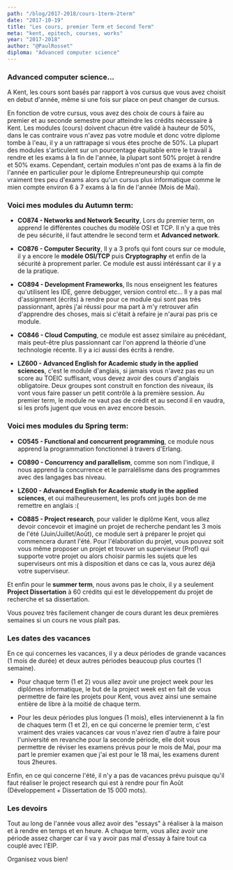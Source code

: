 ```yaml
---
path: "/blog/2017-2018/cours-1term-2term"
date: "2017-10-19"
title: "Les cours, premier Term et Second Term"
meta: "kent, epitech, courses, works"
year: "2017-2018"
author: "@PaulRosset"
diploma: "Advanced computer science"
---
```


### Advanced computer science...

A Kent, les cours sont basés par rapport à vos cursus que vous avez choisit en debut d'année, même si une fois sur place on peut changer de cursus.

En fonction de votre cursus, vous avez des choix de cours à faire au premier et au seconde semestre pour atteindre les crédits nécessaire à Kent. Les modules (cours) doivent chacun être validé à hauteur de 50%, dans le cas contraire vous n'avez pas votre module et donc votre diplome tombe à l'eau, il y a un rattrapage si vous étes proche de 50%. La plupart des modules s'articulent sur un pourcentage équitable entre le travail à rendre et les exams à la fin de l'année, la plupart sont 50% projet à rendre et 50% exams. Cependant, certain modules n'ont pas de exams à la fin de l'année en particulier pour le diplome Entrepreuneurship qui compte vraiment tres peu d'exams alors qu'un cursus plus informatique comme le mien compte environ 6 à 7 exams à la fin de l'année (Mois de Mai).

### Voici mes modules du **Autumn term**:

* **CO874 - Networks and Network Security**, Lors du premier term, on apprend le différentes couches du modèle OSI et TCP. Il n'y a que très de peu sécurité, il faut attendre le second term et **Advanced network**.

* **CO876 - Computer Security**, Il y a 3 profs qui font cours sur ce module, il y a encore le **modèle OSI/TCP** puis **Cryptography** et enfin de la sécurité à proprement parler. Ce module est aussi intéréssant car il y a de la pratique.

* **CO894 - Development Frameworks**, Ils nous enseignent les features qu'utilisent les IDE, genre debugger, version control etc... Il y a pas mal d'assignment (écrits) à rendre pour ce module qui sont pas très passionnant, après j'ai réussi pour ma part à m'y retrouver afin d'apprendre des choses, mais si c'était à refaire je n'aurai pas pris ce module.

* **CO846 - Cloud Computing**, ce module est assez similaire au précédant, mais peut-être plus passionnant car l'on apprend la théorie d'une technologie récente. Il y a ici aussi des écrits à rendre.

* **LZ600 - Advanced English for Academic study in the applied sciences**, c'est le module d'anglais, si jamais vous n'avez pas eu un score au TOEIC suffisant, vous devez avoir des cours d'anglais obligatoire. Deux groupes sont construit en fonction des niveaux, ils vont vous faire passer un petit contrôle à la première session. Au premier term, le module ne vaut pas de crédit et au second il en vaudra, si les profs jugent que vous en avez encore besoin.

### Voici mes modules du **Spring term**:

* **CO545 - Functional and concurrent programming**, ce module nous apprend la programmation fonctionnel à travers d'Erlang.

* **CO890 - Concurrency and parallelism**, comme son nom l'indique, il nous apprend la concurrence et le parralélisme dans des programmes avec des langages bas niveau.

* **LZ600 - Advanced English for Academic study in the applied sciences**, et oui malheureusement, les profs ont jugés bon de me remettre en anglais :(

* **CO885 - Project research**, pour valider le diplôme Kent, vous allez devoir concevoir et imaginé un projet de recherche pendant les 3 mois de l'été (Juin/Juillet/Août), ce module sert à préparer le projet qui commencera durant l'été. Pour l'élaboration du projet, vous pouvez soit vous même proposer un projet et trouver un superviseur (Prof) qui supporte votre projet ou alors choisir parmis les sujets que les superviseurs ont mis à disposition et dans ce cas la, vous aurez déjà votre superviseur.

Et enfin pour le **summer term**, nous avons pas le choix, il y a seulement **Project Dissertation** à 60 crédits qui est le développement du projet de recherche et sa dissertation.

Vous pouvez très facilement changer de cours durant les deux premières semaines si un cours ne vous plaît pas.

### Les dates des vacances

En ce qui concernes les vacances, il y a deux périodes de grande vacances (1 mois de durée) et deux autres périodes beaucoup plus courtes (1 semaine).

* Pour chaque term (1 et 2) vous allez avoir une project week pour les diplômes informatique, le but de la project week est en fait de vous permettre de faire les projets pour Kent, vous avez ainsi une semaine entière de libre à la moitié de chaque term.

* Pour les deux périodes plus longues (1 mois), elles intervienennt à la fin de chaques term (1 et 2), en ce qui concerne le premier term, c'est vraiment des vraies vacances car vous n'avez rien d'autre à faire pour l'université en revanche pour la seconde période, elle doit vous permettre de réviser les examens prévus pour le mois de Mai, pour ma part le premier examen que j'ai est pour le 18 mai, les examens durent tous 2heures.

Enfin, en ce qui concerne l'été, il n'y a pas de vacances prévu puisque qu'il faut réaliser le project research qui est à rendre pour fin Août (Développement + Dissertation de 15 000 mots).

### Les devoirs

Tout au long de l'année vous allez avoir des "essays" à réaliser à la maison et à rendre en temps et en heure. A chaque term, vous allez avoir une période assez charger car il va y avoir pas mal d'essay à faire tout ca couplé avec l'EIP.

Organisez vous bien!

